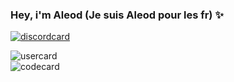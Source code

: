 ### Hey, i'm Aleod (Je suis Aleod pour les fr) ✨
[![discordcard](https://dcbadge.vercel.app/api/shield/860280517178032139?style=flat&theme=clean&compact=true)](https://discord.com/users/860280517178032139)


![usercard](https://github-readme-stats.vercel.app/api?username=noappertBD&show_icons=true&theme=github_dark_dimmed)
<br>
![codecard](https://github-readme-stats.vercel.app/api/top-langs/?username=noappertBD&layout=compact&theme=github_dark_dimmed)
